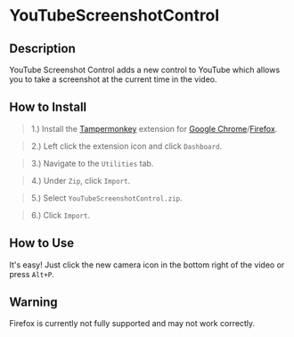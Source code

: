 # YouTubeScreenshotControl

## Description

YouTube Screenshot Control adds a new control to YouTube which allows you to take a screenshot at the current time in the video.

## How to Install

> 1.) Install the [Tampermonkey](https://tampermonkey.net/) extension for [Google Chrome](https://chrome.google.com/webstore/detail/tampermonkey/dhdgffkkebhmkfjojejmpbldmpobfkfo)/[Firefox](https://addons.mozilla.org/en-US/firefox/addon/tampermonkey/).

> 2.) Left click the extension icon and click `Dashboard`.

> 3.) Navigate to the `Utilities` tab.

> 4.) Under `Zip`, click `Import`.

> 5.) Select `YouTubeScreenshotControl.zip`.

> 6.) Click `Import`.

## How to Use

It's easy! Just click the new camera icon in the bottom right of the video or press `Alt+P`.

## Warning

Firefox is currently not fully supported and may not work correctly.
